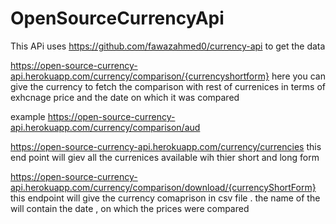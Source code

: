 # OpenSourceCurrencyApi
This APi uses https://github.com/fawazahmed0/currency-api   to get the data 

https://open-source-currency-api.herokuapp.com/currency/comparison/{currencyshortform}
here you can give the currency to fetch the comparison with rest of currenices in terms of exhcnage price
and the date on which it was compared

example 
https://open-source-currency-api.herokuapp.com/currency/comparison/aud


https://open-source-currency-api.herokuapp.com/currency/currencies
this end point will giev all the currenices available wih thier short and long form

https://open-source-currency-api.herokuapp.com/currency/comparison/download/{currencyShortForm}
this endpoint will give the currency comaprison in csv file .
the name of the will contain the date , on which the prices were compared 
